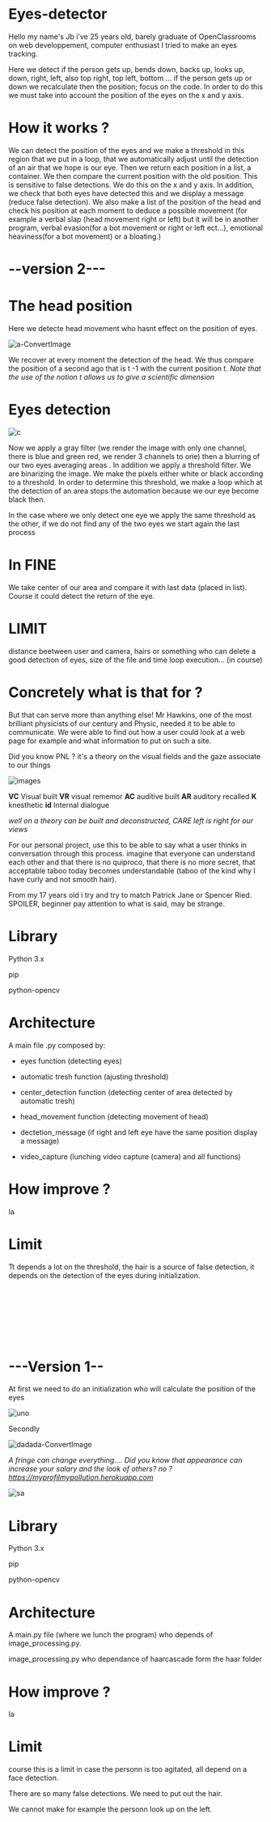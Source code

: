 # Eyes-detector

  Hello my name's Jb i've 25 years old, barely graduate of OpenClassrooms on web developpement, computer enthusiast I tried to make an eyes tracking.

Here we detect if the person gets up, bends down, backs up, looks up, down, right, left, also top right, top left, bottom ... if the person gets up or down we recalculate then the position; focus on the code. In order to do this we must take into account the position of the eyes on the x and y axis.


# How it works ?

We can detect the position of the eyes and we make a threshold in this region that we put in a loop, that we automatically adjust until the detection of an air that we hope is our eye. Then we return each position in a list, a container. We then compare the current position with the old position. This is sensitive to false detections. We do this on the x and y axis. In addition, we check that both eyes have detected this and we display a message (reduce false detection). We also make a list of the position of the head and check his position at each moment to deduce a possible movement (for example a verbal slap (head movement right or left) but it will be in another program, verbal evasion(for a bot movement or right or left ect...), emotional heaviness(for a bot movement) or a bloating.)

# --version 2---


# The head position 

Here we detecte head movement who hasnt effect on the position of eyes.

![a-ConvertImage](https://user-images.githubusercontent.com/54853371/64929226-a5492500-d823-11e9-8222-0101e9da7395.jpg)

We recover at every moment the detection of the head. We thus compare the position of a second ago that is t -1 with the current position t. <em>Note that the use of the notion t allows us to give a scientific dimension</em>


# Eyes detection

![c](https://user-images.githubusercontent.com/54853371/64973475-5fd03a80-d8ab-11e9-92d8-7451f364d452.png)

Now we apply a gray filter (we render the image with only one channel, there is blue and green red, we render 3 channels to one) then a blurring of our two eyes averaging areas . In addition we apply a threshold filter. We are binarizing the image. We make the pixels either white or black according to a threshold. In order to determine this threshold, we make a loop which at the detection of an area stops the automation because we our eye become black then.

In the case where we only detect one eye we apply the same threshold as the other, if we do not find any of the two eyes we start again the last process


# In FINE

We take center of our area and compare it with last data (placed in list). Course it could detect the return of the eye.


# LIMIT

distance beetween user and camera, hairs or something who can delete a good detection of eyes, size of the file and time loop execution... (in course)



# Concretely what is that for ? 

But that can serve more than anything else! Mr Hawkins, one of the most brilliant physicists of our century and Physic, needed it to be able to communicate. We were able to find out how a user could look at a web page for example and what information to put on such a site.

Did you know PNL ? it's a theory on the visual fields and the gaze associate to our things

![images](https://user-images.githubusercontent.com/54853371/64900590-3ab4af80-d692-11e9-9dd9-9b7df461077c.jpg)

<strong>VC</strong> Visual built
<strong>VR</strong> visual rememor
<strong>AC</strong> auditive built
<strong>AR</strong> auditory  recalled
<strong>K</strong> knesthetic
<strong>id</strong> Internal dialogue

<em>well on a theory can be built and deconstructed, CARE left is right for our views</em>

For our personal project, use this to be able to say what a user thinks in conversation through this process. imagine that everyone can understand each other and that there is no quiproco, that there is no more secret, that acceptable taboo today becomes understandable (taboo of the kind why I have curly and not smooth hair).


From my 17 years old i try and try to match Patrick Jane or Spencer Ried. SPOILER, beginner pay attention to what is said, may be strange.




# Library

 Python 3.x
 
 pip
 
 python-opencv

# Architecture

A main file .py composed by:

- eyes function (detecting eyes)

- automatic tresh function (ajusting threshold)

- center_detection function (detecting center of area detected by automatic tresh)

- head_movement function (detecting movement of head)

- dectetion_message (if right and left eye have the same position display a message)

- video_capture (lunching video capture (camera) and all functions)








# How improve ?

Ia 

# Limit

Tt depends a lot on the threshold, the hair is a source of false detection, it depends on the detection of the eyes during initialization.




<br><br><br><br><br><br>

# ---Version 1--

At first we need to do an initialization who will calculate the position of the eyes

![uno](https://user-images.githubusercontent.com/54853371/64900188-c0832b80-d68f-11e9-820d-2dc774c932ab.png)

Secondly

![dadada-ConvertImage](https://user-images.githubusercontent.com/54853371/64900396-42c01f80-d691-11e9-90d2-63795ba31673.jpg)

<em>A fringe can change everything.... Did you know that appearance can increase your salary and the look of others? no ? https://myprofilmypollution.herokuapp.com</em>


![sa](https://user-images.githubusercontent.com/54853371/64900447-7b5ff900-d691-11e9-80d3-930fbe4172b5.png)




# Library

 Python 3.x
 
 pip
 
 python-opencv



# Architecture

A main.py file (where we lunch the program) who depends of image_processing.py. 

image_processing.py who dependance of haarcascade form the haar folder

# How improve ?

Ia 

# Limit

course this is a limit in case the personn is too agitated, all depend on a face detection. 

There are so many false detections. We need to put out the hair.

We cannot make for example the personn look up on the left.

